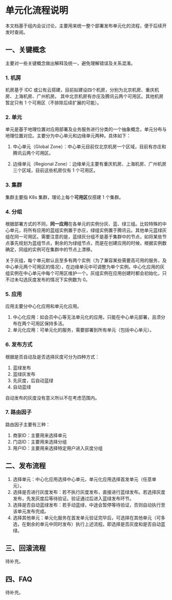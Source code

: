 # 单元化流程说明

本文档基于组内会议讨论，主要用来统一整个部署发布单元化的流程，便于后续开发时查阅。

## 一、关键概念

主要对一些关键概念做出解释及统一，避免理解错误及关系混淆。

### 1. 机房

机房基于 IDC 或公有云搭建，目前拟建设四个机房，分别为北京机房、重庆机房、上海机房、广州机房。
其中北京机房有亦庄及腾讯云两个可用区。其他机房暂定只有 1 个可用区（不排除后续扩展的可能）。

### 2. 单元

单元是基于地理位置对应用部署及业务服务进行分类的一个抽象概念，单元分布与地理位置对应。主要分为中心单元和边缘单元两种。具体如下：

1. 中心单元（Global Zone）：中心单元目前仅北京机房一个区域，目前有亦庄和腾讯云两个可用区。

2. 边缘单元（Regional Zone）：边缘单元主要有重庆机房、上海机房、广州机房三个区域，目前这些机房仅有 1 个可用区。

### 3. 集群

集群主要指 K8s 集群，理论上每个**可用区**仅搭建 1 个集群。

### 4. 分组

根据部署方式的不同，**同一应用**在各单元的实例分灰、蓝、绿三组。比较特殊的中心单元，将所有应用的蓝组实例置于亦庄，绿组实例置于腾讯云。其他单元蓝绿灰组在同一可用区。需要注意的是，蓝绿灰分组不是基于集群中的节点，如将某些节点事先规划为蓝组节点，剩余的为绿组节点，而是在创建应用的时候，根据实例数确定，同组的实例可在集群中的节点上漂移。

关于灰组，每个单元默认且至多有两个实例（为了兼容某些需要高可用的服务，及中心单元两个可用区的情况），在边缘单元中可调整为单个实例。中心化应用的灰组实例在中心单元中每个可用区维护一个。灰组实例在应用创建时都会初始化，只不过未勾选灰度发布的情况下实例数为 0。

### 5. 应用

应用主要分中心化应用和单元化应用。

1. 中心化应用：如会员中心等无法单元化的应用，只能在中心单元部署，且须分布在两个可用区保持多活。
2. 单元化应用：可单元化的服务，需要部署到所有单元（包括中心单元）。

### 6. 发布方式

根据是否自动及是否选择灰度可分为四种方式：

1. 蓝绿发布
2. 蓝绿灰发布
3. 先灰度，后自动蓝绿
4. 自动蓝绿

自动发布的灰度没有意义所以不在考虑范围内。

### 7. 路由因子

路由因子主要有三种：

1. 商家ID：主要用来选择单元
2. 门店ID：主要用来选择分组
3. 用户ID：主要用来选择特定用户进入灰度分组

## 二、发布流程

1. 选择单元：中心化应用选择中心单元，单元化应用选择首发单元（任意单元）。
2. 选择是否进行灰度发布：若不执行灰度发布，直接进行蓝绿发布。若选择灰度发布，先发灰度后等待验证。验证通过后进入蓝绿发布环节。
3. 选择是否自动蓝绿发布：若手动蓝绿，中途会暂停等待验证，否则自动执行至该单元发布完成。
3. 选择其他单元：单元化服务在首发单元验证完毕后，可选择在其他单元（可多选，在剩余的单元中同时发布）执行上述流程。即选择是否灰度和是否自动蓝绿。

## 三、回滚流程

待补充。

## 四、FAQ

待补充。

